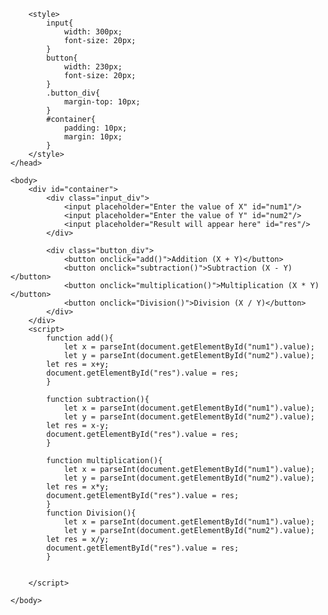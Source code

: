 <!DOCTYPE html>

<html>
    <head>
    
        <style>
            input{
                width: 300px;
                font-size: 20px;
            }
            button{
                width: 230px;
                font-size: 20px;
            }
            .button_div{
                margin-top: 10px;
            }
            #container{
                padding: 10px;
                margin: 10px;
            }
        </style>
    </head>

    <body>
        <div id="container">
            <div class="input_div">
                <input placeholder="Enter the value of X" id="num1"/>
                <input placeholder="Enter the value of Y" id="num2"/>
                <input placeholder="Result will appear here" id="res"/>
            </div>

            <div class="button_div">
                <button onclick="add()">Addition (X + Y)</button>
                <button onclick="subtraction()">Subtraction (X - Y)</button>
                <button onclick="multiplication()">Multiplication (X * Y)</button>
                <button onclick="Division()">Division (X / Y)</button>
            </div>            
        </div>
        <script>
            function add(){
                let x = parseInt(document.getElementById("num1").value);
                let y = parseInt(document.getElementById("num2").value);
            let res = x+y;
            document.getElementById("res").value = res;
            }
            
            function subtraction(){
                let x = parseInt(document.getElementById("num1").value);
                let y = parseInt(document.getElementById("num2").value);
            let res = x-y;
            document.getElementById("res").value = res;
            }

            function multiplication(){
                let x = parseInt(document.getElementById("num1").value);
                let y = parseInt(document.getElementById("num2").value);
            let res = x*y;
            document.getElementById("res").value = res;
            }
            function Division(){
                let x = parseInt(document.getElementById("num1").value);
                let y = parseInt(document.getElementById("num2").value);
            let res = x/y;
            document.getElementById("res").value = res;
            }
            

        </script>

    </body>
</html>
